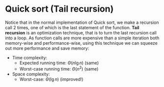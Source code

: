 # Quick sort (Tail recursion)
Notice that in the normal implementation of Quick sort, we make a recursion call 2 times, one of which is the last statement of the function. **Tail recursion** is an optimization technique, that is to turn the last recursion call into a loop. As function calls are more expensive than a simple iteration both memory-wise and performance-wise, using this technique we can squeeze out more performance and save memory:

* Time complexity:
    * Expected running time: $\Theta(n\lg n)$ (same)
    * Worst-case running time: $\Theta(n^2)$ (same)
* Space complexity:
    * Worst-case: $\Theta(\lg n)$ (improved!)
